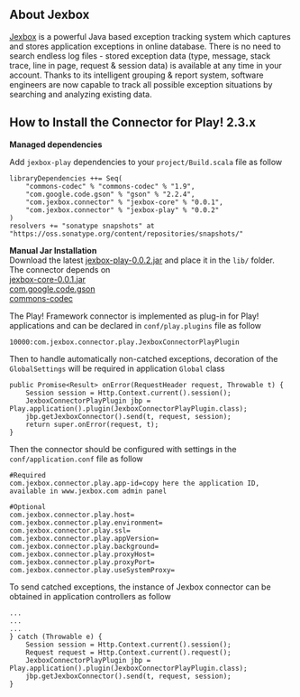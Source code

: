 ## About Jexbox

<a target="_blank" href="https://jexbox.com">Jexbox<a/> is a powerful Java based exception tracking system which captures and stores application exceptions in online database. There is no need to search endless log files - stored exception data (type, message, stack trace, line in page, request & session data) is available at any time in your account. Thanks to its intelligent grouping & report system, software engineers are now capable to track all possible exception situations by searching and analyzing existing data.

## How to Install the Connector for Play! 2.3.x

**Managed dependencies**

Add `jexbox-play` dependencies to your `project/Build.scala` file as follow

    libraryDependencies ++= Seq(
        "commons-codec" % "commons-codec" % "1.9",
        "com.google.code.gson" % "gson" % "2.2.4",
        "com.jexbox.connector" % "jexbox-core" % "0.0.1",
        "com.jexbox.connector" % "jexbox-play" % "0.0.2"
    )
    resolvers += "sonatype snapshots" at "https://oss.sonatype.org/content/repositories/snapshots/"

**Manual Jar Installation**  
Download the latest <a href="https://jexbox.com/download/jexbox-play-0.0.2.jar">jexbox-play-0.0.2.jar</a> and place it in the `lib/` folder.  
The connector depends on  
<a target="_blank" href="https://jexbox.com/download/jexbox-core-0.0.1.jar">jexbox-core-0.0.1.jar</a>  
<a target="_blank" href="https://code.google.com/p/google-gson/">com.google.code.gson</a>  
<a target="_blank" href="http://commons.apache.org/proper/commons-codec/download_codec.cgi">commons-codec</a>  

The Play! Framework connector is implemented as plug-in for Play! applications and can be declared in `conf/play.plugins` file as follow  
  
    10000:com.jexbox.connector.play.JexboxConnectorPlayPlugin  

Then to handle automatically non-catched exceptions, decoration of the `GlobalSettings` will be required in application `Global` class  

    public Promise<Result> onError(RequestHeader request, Throwable t) {  
        Session session = Http.Context.current().session();  
        JexboxConnectorPlayPlugin jbp = Play.application().plugin(JexboxConnectorPlayPlugin.class);  
        jbp.getJexboxConnector().send(t, request, session);  
        return super.onError(request, t);  
    }  

Then the connector should be configured with settings in the `conf/application.conf` file as follow  
            
    #Required  
    com.jexbox.connector.play.app-id=copy here the application ID, available in www.jexbox.com admin panel  
      
    #Optional  
    com.jexbox.connector.play.host=  
    com.jexbox.connector.play.environment=  
    com.jexbox.connector.play.ssl=  
    com.jexbox.connector.play.appVersion=  
    com.jexbox.connector.play.background=  
    com.jexbox.connector.play.proxyHost=  
    com.jexbox.connector.play.proxyPort=  
    com.jexbox.connector.play.useSystemProxy=

To send catched exceptions, the instance of Jexbox connector can be obtained in application controllers as follow  

    ...  
    ...  
    ...
    } catch (Throwable e) {  
        Session session = Http.Context.current().session();  
        Request request = Http.Context.current().request();  
        JexboxConnectorPlayPlugin jbp = Play.application().plugin(JexboxConnectorPlayPlugin.class);  
        jbp.getJexboxConnector().send(t, request, session);
    }



